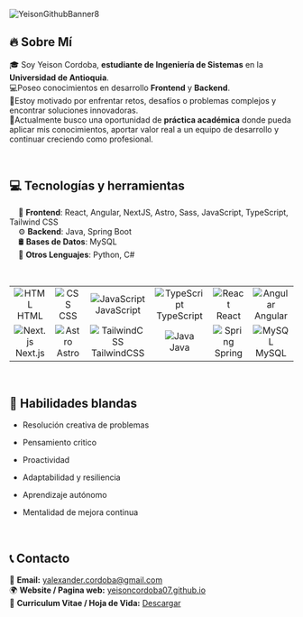 

![YeisonGithubBanner8](https://github.com/user-attachments/assets/31c29ea6-afeb-49da-8f49-61210427f890)


## 🔥 Sobre Mí  
  🎓 Soy Yeison Cordoba, **estudiante de Ingeniería de Sistemas** en la **Universidad de Antioquia**. <br>  💻Poseo conocimientos en desarrollo **Frontend** y **Backend**. <br>
  🌟Estoy motivado por enfrentar retos, desafíos o problemas complejos y encontrar soluciones innovadoras. <br>
  🎯Actualmente busco una oportunidad de **práctica académica** donde pueda aplicar mis conocimientos, aportar valor real a un equipo de desarrollo y continuar creciendo como profesional.
  
<br>

## 💻 Tecnologías y herramientas

&nbsp;&nbsp;&nbsp;&nbsp;🚀 **Frontend**: React, Angular, NextJS, Astro, Sass, JavaScript, TypeScript, Tailwind CSS  
&nbsp;&nbsp;&nbsp;&nbsp;⚙️ **Backend**: Java, Spring Boot  
&nbsp;&nbsp;&nbsp;&nbsp;🛢️ **Bases de Datos**: MySQL  
&nbsp;&nbsp;&nbsp;&nbsp;📜 **Otros Lenguajes**: Python, C#

<br>

<div align="start">
  <table>
    <tr>
      <td align="center">
          <img src="https://skillicons.dev/icons?i=html&theme=dark" alt="HTML" />
        <br>HTML
      </td>
      <td align="center">
          <img src="https://skillicons.dev/icons?i=css&theme=dark" alt="CSS" />
        <br>CSS
      </td>
      <td align="center">
          <img src="https://skillicons.dev/icons?i=js&theme=dark" alt="JavaScript" />
        <br>JavaScript
      </td>
      <td align="center">
          <img src="https://skillicons.dev/icons?i=ts&theme=dark" alt="TypeScript" />
        <br>TypeScript
      </td>
      <td align="center">
          <img src="https://skillicons.dev/icons?i=react&theme=dark" alt="React" />
        <br>React
      </td>
      <td align="center">
          <img src="https://skillicons.dev/icons?i=angular&theme=dark" alt="Angular" />
        <br>Angular
      </td>
    </tr>
    <tr>
      <td align="center">
          <img src="https://skillicons.dev/icons?i=nextjs&theme=dark" alt="Next.js" />
        <br>Next.js
      </td>
      <td align="center">
          <img src="https://skillicons.dev/icons?i=astro&theme=dark" alt="Astro" />
        <br>Astro
      </td>
      <td align="center">
          <img src="https://skillicons.dev/icons?i=tailwind&theme=dark" alt="TailwindCSS" />
        <br>TailwindCSS
      </td>
      <td align="center">
          <img src="https://skillicons.dev/icons?i=java&theme=dark" alt="Java" />
        <br>Java
      </td>
      <td align="center">
          <img src="https://skillicons.dev/icons?i=spring&theme=dark" alt="Spring" />
        <br>Spring
      </td>
      <td align="center">
          <img src="https://skillicons.dev/icons?i=mysql&theme=dark" alt="MySQL" />
        <br>MySQL
      </td>
    </tr>
  </table>
</div>

<br>


## 🌟 Habilidades blandas

- Resolución creativa de problemas
- Pensamiento critico
- Proactividad
- Adaptabilidad y resiliencia
- Aprendizaje autónomo
- Mentalidad de mejora continua
  
  <br>
  

## 📞 Contacto  

📩 **Email:** [yalexander.cordoba@gmail.com](mailto:yalexander.cordoba@gmail.com)  
🌍 **Website / Pagina web:** [yeisoncordoba07.github.io](https://yeisoncordoba07.github.io)  
📄 **Curriculum Vitae / Hoja de Vida:** [Descargar](https://drive.google.com/drive/folders/1DUXIt6nre4LOYQ3DbXOF0yJDcuLgOgfJ?usp=sharing)  
<!--💼 **LinkedIn:** [YeisonCordoba07](https://www.linkedin.com/in/yeisoncordoba07/)  -->

<br>
<br>
<!--
**YeisonCordoba07/YeisonCordoba07** is a ✨ _special_ ✨ repository because its `README.md` (this file) appears on your GitHub profile.

Here are some ideas to get you started:

- 🔭 I’m currently working on ...
- 🌱 I’m currently learning ...
- 👯 I’m looking to collaborate on ...
- 🤔 I’m looking for help with ...
- 💬 Ask me about ...
- 📫 How to reach me: ...
- 😄 Pronouns: ...
- ⚡ Fun fact: ...
-->
